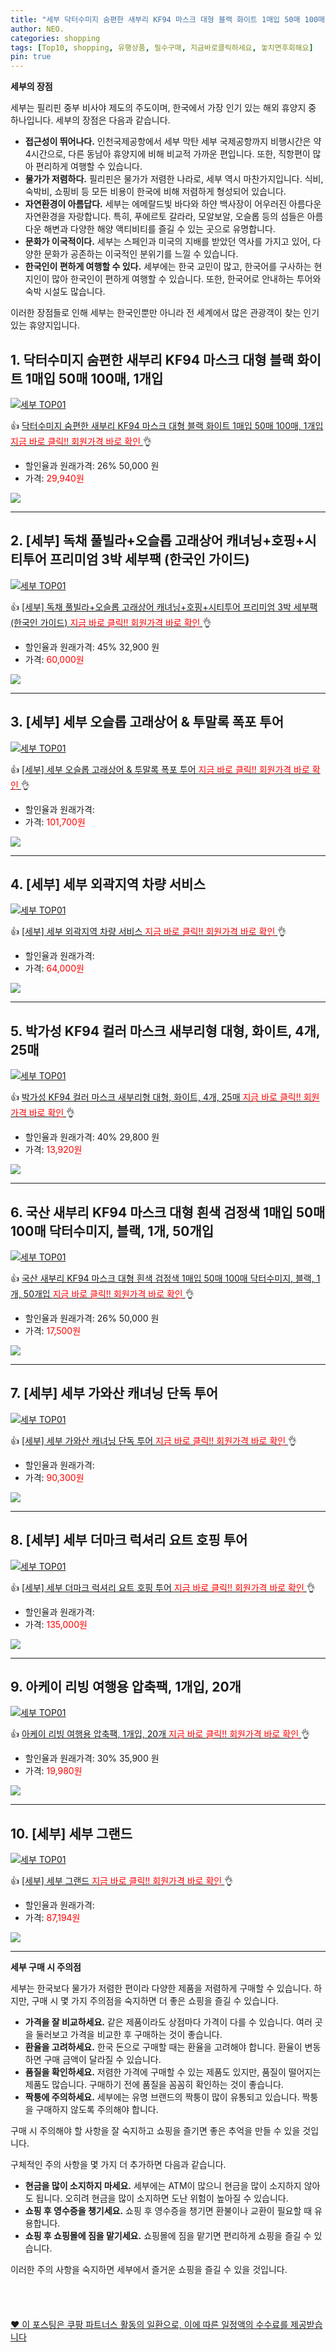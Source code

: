 ```yaml
---
title: "세부 닥터수미지 숨편한 새부리 KF94 마스크 대형 블랙 화이트 1매입 50매 100매, 1개입 필수 필요 추천 제품 비교 최저 가격 비교 장점 구매 후기 구매평"
author: NEO.
categories: shopping
tags: [Top10, shopping, 유행상품, 필수구매, 지금바로클릭하세요, 놓치면후회해요]
pin: true
---
```

**세부의 장점**

세부는 필리핀 중부 비사야 제도의 주도이며, 한국에서 가장 인기 있는 해외 휴양지 중 하나입니다. 세부의 장점은 다음과 같습니다.

* **접근성이 뛰어나다.** 인천국제공항에서 세부 막탄 세부 국제공항까지 비행시간은 약 4시간으로, 다른 동남아 휴양지에 비해 비교적 가까운 편입니다. 또한, 직항편이 많아 편리하게 여행할 수 있습니다.
* **물가가 저렴하다.** 필리핀은 물가가 저렴한 나라로, 세부 역시 마찬가지입니다. 식비, 숙박비, 쇼핑비 등 모든 비용이 한국에 비해 저렴하게 형성되어 있습니다.
* **자연환경이 아름답다.** 세부는 에메랄드빛 바다와 하얀 백사장이 어우러진 아름다운 자연환경을 자랑합니다. 특히, 푸에르토 갈라라, 모알보알, 오슬롭 등의 섬들은 아름다운 해변과 다양한 해양 액티비티를 즐길 수 있는 곳으로 유명합니다.
* **문화가 이국적이다.** 세부는 스페인과 미국의 지배를 받았던 역사를 가지고 있어, 다양한 문화가 공존하는 이국적인 분위기를 느낄 수 있습니다.
* **한국인이 편하게 여행할 수 있다.** 세부에는 한국 교민이 많고, 한국어를 구사하는 현지인이 많아 한국인이 편하게 여행할 수 있습니다. 또한, 한국어로 안내하는 투어와 숙박 시설도 많습니다.

이러한 장점들로 인해 세부는 한국인뿐만 아니라 전 세계에서 많은 관광객이 찾는 인기 있는 휴양지입니다.

   

## 1. 닥터수미지 숨편한 새부리 KF94 마스크 대형 블랙 화이트 1매입 50매 100매, 1개입

[![세부 TOP01](https://thumbnail6.coupangcdn.com/thumbnails/remote/490x490ex/image/vendor_inventory/6554/b3bc592f048742aad3bb8108bac66e0865f6789500860419bc7d676fffbb.jpg)](https://link.coupang.com/re/AFFSDP?lptag=AF3617701&subid=GithubCoopas&pageKey=7628707680&traceid=V0-153&itemId=20241844852&vendorItemId=82515117165)


👍 [닥터수미지 숨편한 새부리 KF94 마스크 대형 블랙 화이트 1매입 50매 100매, 1개입 <font color=red> 지금 바로 클릭!! 회원가격 바로 확인 </font> ](https://link.coupang.com/re/AFFSDP?lptag=AF3617701&subid=GithubCoopas&pageKey=7628707680&traceid=V0-153&itemId=20241844852&vendorItemId=82515117165) 👌 


- 할인율과 원래가격: 26%  50,000   원
- 가격: <span style='color:red'>29,940원</span>

[![](/discount_price.png)](https://link.coupang.com/re/AFFSDP?lptag=AF3617701&subid=GithubCoopas&pageKey=7628707680&traceid=V0-153&itemId=20241844852&vendorItemId=82515117165)

---


   

## 2. [세부] 독채 풀빌라+오슬롭 고래상어 캐녀닝+호핑+시티투어 프리미엄 3박 세부팩 (한국인 가이드)

[![세부 TOP01](https://thumbnail6.coupangcdn.com/thumbnails/remote/490x490ex/image/travel_reactor/travelSeller/common/A00883245/5f89db0e-e52a-4b2e-a306-c3b8346d451d.jpg)](https://link.coupang.com/re/AFFTDP?lptag=AF3617701&subid=GithubCoopas&pageKey=10000001771560&traceid=V0-153&itemId=None&vendorItemId=None)


👍 [[세부] 독채 풀빌라+오슬롭 고래상어 캐녀닝+호핑+시티투어 프리미엄 3박 세부팩 (한국인 가이드) <font color=red> 지금 바로 클릭!! 회원가격 바로 확인 </font> ](https://link.coupang.com/re/AFFTDP?lptag=AF3617701&subid=GithubCoopas&pageKey=10000001771560&traceid=V0-153&itemId=None&vendorItemId=None) 👌 


- 할인율과 원래가격: 45%  32,900   원
- 가격: <span style='color:red'>60,000원</span>

[![](/discount_price.png)](https://link.coupang.com/re/AFFTDP?lptag=AF3617701&subid=GithubCoopas&pageKey=10000001771560&traceid=V0-153&itemId=None&vendorItemId=None)

---


   

## 3. [세부] 세부 오슬롭 고래상어 & 투말록 폭포 투어 

[![세부 TOP01](https://thumbnail7.coupangcdn.com/thumbnails/remote/490x490ex/image/travel_reactor/travelSeller/common/A00589145/cce91572-7cb0-4658-83e4-e424e1a5e9ea.jpg)](https://link.coupang.com/re/AFFTDP?lptag=AF3617701&subid=GithubCoopas&pageKey=10000002583029&traceid=V0-153&itemId=None&vendorItemId=None)


👍 [[세부] 세부 오슬롭 고래상어 & 투말록 폭포 투어  <font color=red> 지금 바로 클릭!! 회원가격 바로 확인 </font> ](https://link.coupang.com/re/AFFTDP?lptag=AF3617701&subid=GithubCoopas&pageKey=10000002583029&traceid=V0-153&itemId=None&vendorItemId=None) 👌 


- 할인율과 원래가격: 
- 가격: <span style='color:red'>101,700원</span>

[![](/discount_price.png)](https://link.coupang.com/re/AFFTDP?lptag=AF3617701&subid=GithubCoopas&pageKey=10000002583029&traceid=V0-153&itemId=None&vendorItemId=None)

---


   

## 4. [세부] 세부 외곽지역 차량 서비스

[![세부 TOP01](https://thumbnail10.coupangcdn.com/thumbnails/remote/490x490ex/image/travel_reactor/travelSeller/common/A00197292/aa9323c4-4fa0-4808-a70a-e409ca8766fd.jpg)](https://link.coupang.com/re/AFFTDP?lptag=AF3617701&subid=GithubCoopas&pageKey=10000002867551&traceid=V0-153&itemId=None&vendorItemId=None)


👍 [[세부] 세부 외곽지역 차량 서비스 <font color=red> 지금 바로 클릭!! 회원가격 바로 확인 </font> ](https://link.coupang.com/re/AFFTDP?lptag=AF3617701&subid=GithubCoopas&pageKey=10000002867551&traceid=V0-153&itemId=None&vendorItemId=None) 👌 


- 할인율과 원래가격: 
- 가격: <span style='color:red'>64,000원</span>

[![](/discount_price.png)](https://link.coupang.com/re/AFFTDP?lptag=AF3617701&subid=GithubCoopas&pageKey=10000002867551&traceid=V0-153&itemId=None&vendorItemId=None)

---


   

## 5. 박가성 KF94 컬러 마스크 새부리형 대형, 화이트, 4개, 25매

[![세부 TOP01](https://thumbnail6.coupangcdn.com/thumbnails/remote/490x490ex/image/vendor_inventory/697e/3c3cd9e1f334290550d23d4a884a8e17505f2cbe7fc4ee7c0e2c2aa0d07c.jpg)](https://link.coupang.com/re/AFFSDP?lptag=AF3617701&subid=GithubCoopas&pageKey=7482973852&traceid=V0-153&itemId=19550747245&vendorItemId=85018296637)


👍 [박가성 KF94 컬러 마스크 새부리형 대형, 화이트, 4개, 25매 <font color=red> 지금 바로 클릭!! 회원가격 바로 확인 </font> ](https://link.coupang.com/re/AFFSDP?lptag=AF3617701&subid=GithubCoopas&pageKey=7482973852&traceid=V0-153&itemId=19550747245&vendorItemId=85018296637) 👌 


- 할인율과 원래가격: 40%  29,800   원
- 가격: <span style='color:red'>13,920원</span>

[![](/discount_price.png)](https://link.coupang.com/re/AFFSDP?lptag=AF3617701&subid=GithubCoopas&pageKey=7482973852&traceid=V0-153&itemId=19550747245&vendorItemId=85018296637)

---


   

## 6. 국산 새부리 KF94 마스크 대형 흰색 검정색 1매입 50매 100매 닥터수미지, 블랙, 1개, 50개입

[![세부 TOP01](https://thumbnail6.coupangcdn.com/thumbnails/remote/490x490ex/image/vendor_inventory/6554/b3bc592f048742aad3bb8108bac66e0865f6789500860419bc7d676fffbb.jpg)](https://link.coupang.com/re/AFFSDP?lptag=AF3617701&subid=GithubCoopas&pageKey=7433000662&traceid=V0-153&itemId=20154004549&vendorItemId=82480587612)


👍 [국산 새부리 KF94 마스크 대형 흰색 검정색 1매입 50매 100매 닥터수미지, 블랙, 1개, 50개입 <font color=red> 지금 바로 클릭!! 회원가격 바로 확인 </font> ](https://link.coupang.com/re/AFFSDP?lptag=AF3617701&subid=GithubCoopas&pageKey=7433000662&traceid=V0-153&itemId=20154004549&vendorItemId=82480587612) 👌 


- 할인율과 원래가격: 26%  50,000   원
- 가격: <span style='color:red'>17,500원</span>

[![](/discount_price.png)](https://link.coupang.com/re/AFFSDP?lptag=AF3617701&subid=GithubCoopas&pageKey=7433000662&traceid=V0-153&itemId=20154004549&vendorItemId=82480587612)

---


   

## 7. [세부] 세부 가와산 캐녀닝 단독 투어

[![세부 TOP01](https://thumbnail6.coupangcdn.com/thumbnails/remote/490x490ex/image/travel_reactor/travelSeller/common/A00589145/25236d4a-2887-429d-8ee7-4f47965c66df.jpg)](https://link.coupang.com/re/AFFTDP?lptag=AF3617701&subid=GithubCoopas&pageKey=10000002675498&traceid=V0-153&itemId=None&vendorItemId=None)


👍 [[세부] 세부 가와산 캐녀닝 단독 투어 <font color=red> 지금 바로 클릭!! 회원가격 바로 확인 </font> ](https://link.coupang.com/re/AFFTDP?lptag=AF3617701&subid=GithubCoopas&pageKey=10000002675498&traceid=V0-153&itemId=None&vendorItemId=None) 👌 


- 할인율과 원래가격: 
- 가격: <span style='color:red'>90,300원</span>

[![](/discount_price.png)](https://link.coupang.com/re/AFFTDP?lptag=AF3617701&subid=GithubCoopas&pageKey=10000002675498&traceid=V0-153&itemId=None&vendorItemId=None)

---


   

## 8. [세부] 세부 더마크 럭셔리 요트 호핑 투어

[![세부 TOP01](https://thumbnail9.coupangcdn.com/thumbnails/remote/490x490ex/image/travel_reactor/travelSeller/common/A00107265/d0b91beb-40a3-497d-a342-aeff317f688c.jpg)](https://link.coupang.com/re/AFFTDP?lptag=AF3617701&subid=GithubCoopas&pageKey=346718016&traceid=V0-153&itemId=None&vendorItemId=None)


👍 [[세부] 세부 더마크 럭셔리 요트 호핑 투어 <font color=red> 지금 바로 클릭!! 회원가격 바로 확인 </font> ](https://link.coupang.com/re/AFFTDP?lptag=AF3617701&subid=GithubCoopas&pageKey=346718016&traceid=V0-153&itemId=None&vendorItemId=None) 👌 


- 할인율과 원래가격: 
- 가격: <span style='color:red'>135,000원</span>

[![](/discount_price.png)](https://link.coupang.com/re/AFFTDP?lptag=AF3617701&subid=GithubCoopas&pageKey=346718016&traceid=V0-153&itemId=None&vendorItemId=None)

---


   

## 9. 아케이 리빙 여행용 압축팩, 1개입, 20개

[![세부 TOP01](https://thumbnail8.coupangcdn.com/thumbnails/remote/490x490ex/image/rs_quotation_api/tsbu6r6c/2fb94548254746d2932764bd98cce5ba.jpg)](https://link.coupang.com/re/AFFSDP?lptag=AF3617701&subid=GithubCoopas&pageKey=7473190761&traceid=V0-153&itemId=20144612327&vendorItemId=87237892925)


👍 [아케이 리빙 여행용 압축팩, 1개입, 20개 <font color=red> 지금 바로 클릭!! 회원가격 바로 확인 </font> ](https://link.coupang.com/re/AFFSDP?lptag=AF3617701&subid=GithubCoopas&pageKey=7473190761&traceid=V0-153&itemId=20144612327&vendorItemId=87237892925) 👌 


- 할인율과 원래가격: 30%  35,900   원
- 가격: <span style='color:red'>19,980원</span>

[![](/discount_price.png)](https://link.coupang.com/re/AFFSDP?lptag=AF3617701&subid=GithubCoopas&pageKey=7473190761&traceid=V0-153&itemId=20144612327&vendorItemId=87237892925)

---


   

## 10. [세부] 세부 그랜드

[![세부 TOP01](https://thumbnail7.coupangcdn.com/thumbnails/remote/490x490ex/image/travel_reactor/travelConnect/hotel/C00924717/755deba7-4d29-49eb-9e60-9fe66786cb14.jpg)](https://link.coupang.com/re/AFFTDP?lptag=AF3617701&subid=GithubCoopas&pageKey=10000001867656&traceid=V0-153&itemId=None&vendorItemId=None)


👍 [[세부] 세부 그랜드 <font color=red> 지금 바로 클릭!! 회원가격 바로 확인 </font> ](https://link.coupang.com/re/AFFTDP?lptag=AF3617701&subid=GithubCoopas&pageKey=10000001867656&traceid=V0-153&itemId=None&vendorItemId=None) 👌 


- 할인율과 원래가격: 
- 가격: <span style='color:red'>87,194원</span>

[![](/discount_price.png)](https://link.coupang.com/re/AFFTDP?lptag=AF3617701&subid=GithubCoopas&pageKey=10000001867656&traceid=V0-153&itemId=None&vendorItemId=None)

---
**세부 구매 시 주의점**

세부는 한국보다 물가가 저렴한 편이라 다양한 제품을 저렴하게 구매할 수 있습니다. 하지만, 구매 시 몇 가지 주의점을 숙지하면 더 좋은 쇼핑을 즐길 수 있습니다.

* **가격을 잘 비교하세요.** 같은 제품이라도 상점마다 가격이 다를 수 있습니다. 여러 곳을 둘러보고 가격을 비교한 후 구매하는 것이 좋습니다.
* **환율을 고려하세요.** 한국 돈으로 구매할 때는 환율을 고려해야 합니다. 환율이 변동하면 구매 금액이 달라질 수 있습니다.
* **품질을 확인하세요.** 저렴한 가격에 구매할 수 있는 제품도 있지만, 품질이 떨어지는 제품도 많습니다. 구매하기 전에 품질을 꼼꼼히 확인하는 것이 좋습니다.
* **짝퉁에 주의하세요.** 세부에는 유명 브랜드의 짝퉁이 많이 유통되고 있습니다. 짝퉁을 구매하지 않도록 주의해야 합니다.

구매 시 주의해야 할 사항을 잘 숙지하고 쇼핑을 즐기면 좋은 추억을 만들 수 있을 것입니다.

구체적인 주의 사항을 몇 가지 더 추가하면 다음과 같습니다.

* **현금을 많이 소지하지 마세요.** 세부에는 ATM이 많으니 현금을 많이 소지하지 않아도 됩니다. 오히려 현금을 많이 소지하면 도난 위험이 높아질 수 있습니다.
* **쇼핑 후 영수증을 챙기세요.** 쇼핑 후 영수증을 챙기면 환불이나 교환이 필요할 때 유용합니다.
* **쇼핑 후 쇼핑몰에 짐을 맡기세요.** 쇼핑몰에 짐을 맡기면 편리하게 쇼핑을 즐길 수 있습니다.

이러한 주의 사항을 숙지하면 세부에서 즐거운 쇼핑을 즐길 수 있을 것입니다.<br><br><br><br><br> [ ❤  이 포스팅은 쿠팡 파트너스 활동의 일환으로, 이에 따른 일정액의 수수료를 제공받습니다](https://link.coupang.com/a/bcEFyh)